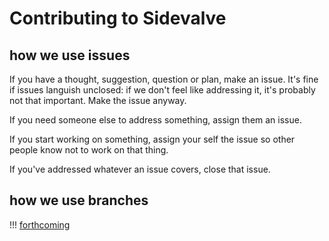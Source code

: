 # Contributing to Sidevalve

## how we use issues

If you have a thought, suggestion, question or plan, make an issue. It's fine if issues languish unclosed: if we don't feel like addressing it, it's probably not that important. Make the issue anyway.

If you need someone else to address something, assign them an issue.

If you start working on something, assign your self the issue so other people know not to work on that thing.

If you've addressed whatever an issue covers, close that issue.

## how we use branches

!!! [forthcoming](https://github.com/sidevalve/sidevalve/issues/7)

